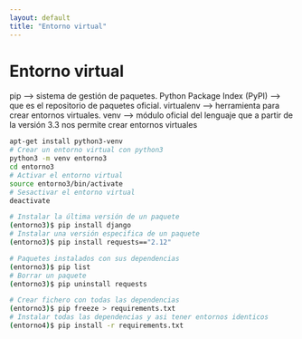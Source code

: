 ```yaml
---
layout: default
title: "Entorno virtual"
---
```


# Entorno virtual
pip --> sistema de gestión de paquetes.
Python Package Index (PyPI) --> que es el repositorio de paquetes oficial.
virtualenv --> herramienta para crear entornos virtuales.
venv --> módulo oficial del lenguaje que a partir de la versión 3.3 nos permite crear entornos virtuales

```sh
apt-get install python3-venv
# Crear un entorno virtual con python3
python3 -m venv entorno3
cd entorno3
# Activar el entorno virtual
source entorno3/bin/activate
# Sesactivar el entorno virtual
deactivate

# Instalar la última versión de un paquete
(entorno3)$ pip install django
# Instalar una versión especifica de un paquete
(entorno3)$ pip install requests=="2.12"

# Paquetes instalados con sus dependencias
(entorno3)$ pip list
# Borrar un paquete
(entorno3)$ pip uninstall requests

# Crear fichero con todas las dependencias
(entorno3)$ pip freeze > requirements.txt
# Instalar todas las dependencias y asi tener entornos identicos
(entorno4)$ pip install -r requirements.txt
```

